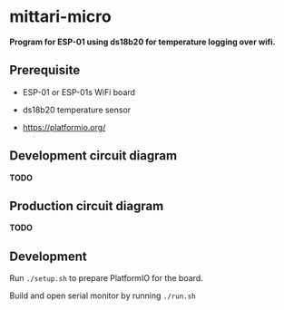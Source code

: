 # mittari-micro

**Program for ESP-01 using ds18b20 for temperature logging over wifi.**

## Prerequisite

- ESP-01 or ESP-01s WiFi board
- ds18b20 temperature sensor

- https://platformio.org/

## Development circuit diagram

**TODO**

## Production circuit diagram

**TODO**

## Development

Run `./setup.sh` to prepare PlatformIO for the board.

Build and open serial monitor by running `./run.sh`


